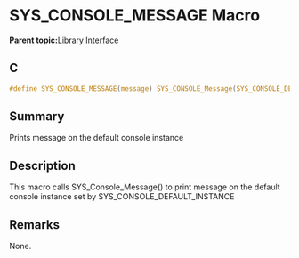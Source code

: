 # SYS\_CONSOLE\_MESSAGE Macro

**Parent topic:**[Library Interface](GUID-4923B60C-900F-4BB5-91B7-CE4CA6ED4059.md)

## C

```c
#define SYS_CONSOLE_MESSAGE(message) SYS_CONSOLE_Message(SYS_CONSOLE_DEFAULT_INSTANCE, message)

```

## Summary

Prints message on the default console instance

## Description

This macro calls SYS\_Console\_Message\(\) to print message on the default console instance set by SYS\_CONSOLE\_DEFAULT\_INSTANCE

## Remarks

None.

